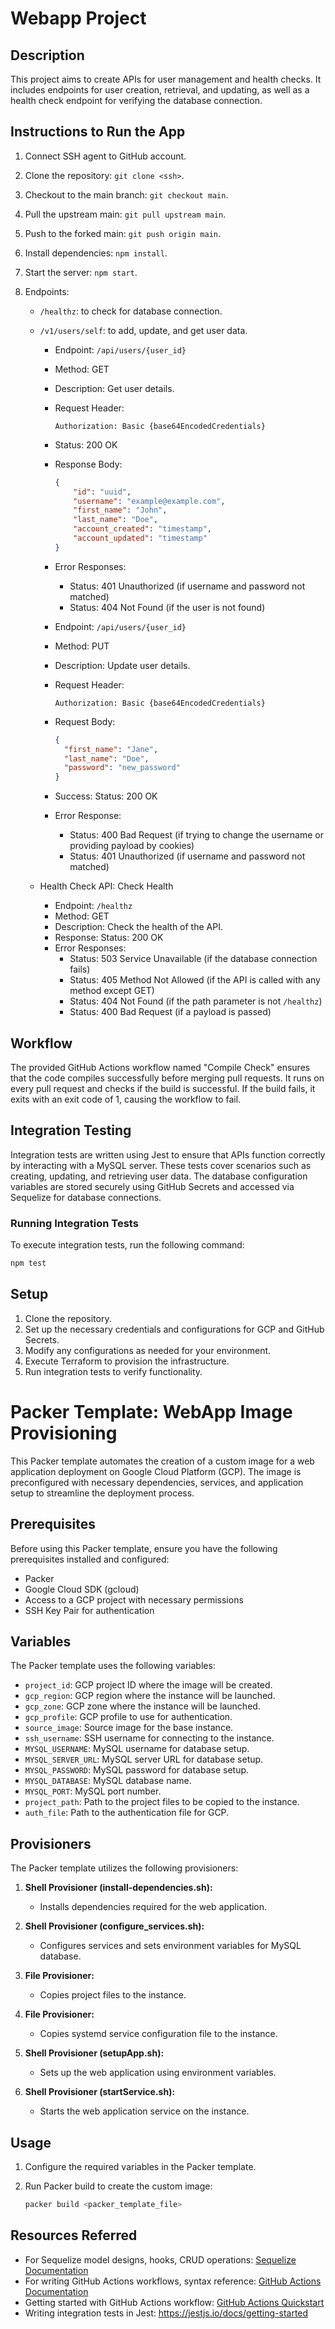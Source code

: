 # Webapp Project

## Description  
This project aims to create APIs for user management and health checks. It includes endpoints for user creation, retrieval, and updating, as well as a health check endpoint for verifying the database connection.

## Instructions to Run the App
1. Connect SSH agent to GitHub account.
2. Clone the repository: `git clone <ssh>`.
3. Checkout to the main branch: `git checkout main`.
4. Pull the upstream main: `git pull upstream main`.
5. Push to the forked main: `git push origin main`.
6. Install dependencies: `npm install`.
7. Start the server: `npm start`.
8. Endpoints:
   
    - `/healthz`: to check for database connection.

    - `/v1/users/self`: to add, update, and get user data.

        - Endpoint: `/api/users/{user_id}`
        - Method: GET
        - Description: Get user details.
        - Request Header:
            ```
            Authorization: Basic {base64EncodedCredentials}
            ```
        - Status: 200 OK
        - Response Body:
            ```json
            {
                "id": "uuid",
                "username": "example@example.com",
                "first_name": "John",
                "last_name": "Doe",
                "account_created": "timestamp",
                "account_updated": "timestamp"
            }
            ```
        - Error Responses:
            - Status: 401 Unauthorized (if username and password not matched)
            - Status: 404 Not Found (if the user is not found)

        - Endpoint: `/api/users/{user_id}`
        - Method: PUT
        - Description: Update user details.
        - Request Header:
            ```
            Authorization: Basic {base64EncodedCredentials}
            ```
        - Request Body:
            ```json
            {
              "first_name": "Jane",
              "last_name": "Doe",
              "password": "new_password"
            }
            ```
        - Success: Status: 200 OK
        - Error Response:
            - Status: 400 Bad Request (if trying to change the username or providing payload by cookies)
            - Status: 401 Unauthorized (if username and password not matched)

    - Health Check API: Check Health
        - Endpoint: `/healthz`
        - Method: GET
        - Description: Check the health of the API.
        - Response: Status: 200 OK
        - Error Responses:
            - Status: 503 Service Unavailable (if the database connection fails)
            - Status: 405 Method Not Allowed (if the API is called with any method except GET)
            - Status: 404 Not Found (if the path parameter is not `/healthz`)
            - Status: 400 Bad Request (if a payload is passed)

## Workflow
The provided GitHub Actions workflow named "Compile Check" ensures that the code compiles successfully before merging pull requests. It runs on every pull request and checks if the build is successful. If the build fails, it exits with an exit code of 1, causing the workflow to fail.

## Integration Testing

Integration tests are written using Jest to ensure that APIs function correctly by interacting with a MySQL server. These tests cover scenarios such as creating, updating, and retrieving user data. The database configuration variables are stored securely using GitHub Secrets and accessed via Sequelize for database connections.

### Running Integration Tests

To execute integration tests, run the following command:

```bash
npm test
```

## Setup

1. Clone the repository.
2. Set up the necessary credentials and configurations for GCP and GitHub Secrets.
3. Modify any configurations as needed for your environment.
4. Execute Terraform to provision the infrastructure.
5. Run integration tests to verify functionality.

# Packer Template: WebApp Image Provisioning

This Packer template automates the creation of a custom image for a web application deployment on Google Cloud Platform (GCP). The image is preconfigured with necessary dependencies, services, and application setup to streamline the deployment process.

## Prerequisites

Before using this Packer template, ensure you have the following prerequisites installed and configured:

- Packer
- Google Cloud SDK (gcloud)
- Access to a GCP project with necessary permissions
- SSH Key Pair for authentication

## Variables

The Packer template uses the following variables:

- `project_id`: GCP project ID where the image will be created.
- `gcp_region`: GCP region where the instance will be launched.
- `gcp_zone`: GCP zone where the instance will be launched.
- `gcp_profile`: GCP profile to use for authentication.
- `source_image`: Source image for the base instance.
- `ssh_username`: SSH username for connecting to the instance.
- `MYSQL_USERNAME`: MySQL username for database setup.
- `MYSQL_SERVER_URL`: MySQL server URL for database setup.
- `MYSQL_PASSWORD`: MySQL password for database setup.
- `MYSQL_DATABASE`: MySQL database name.
- `MYSQL_PORT`: MySQL port number.
- `project_path`: Path to the project files to be copied to the instance.
- `auth_file`: Path to the authentication file for GCP.

## Provisioners

The Packer template utilizes the following provisioners:

1. **Shell Provisioner (install-dependencies.sh):**
   - Installs dependencies required for the web application.

2. **Shell Provisioner (configure_services.sh):**
   - Configures services and sets environment variables for MySQL database.

3. **File Provisioner:**
   - Copies project files to the instance.

4. **File Provisioner:**
   - Copies systemd service configuration file to the instance.

5. **Shell Provisioner (setupApp.sh):**
   - Sets up the web application using environment variables.

6. **Shell Provisioner (startService.sh):**
   - Starts the web application service on the instance.

## Usage

1. Configure the required variables in the Packer template.
2. Run Packer build to create the custom image:

   ```bash
   packer build <packer_template_file>


## Resources Referred
- For Sequelize model designs, hooks, CRUD operations: [Sequelize Documentation](https://sequelize.org/docs/v6/getting-started/)
- For writing GitHub Actions workflows, syntax reference: [GitHub Actions Documentation](https://docs.github.com/en/actions)
- Getting started with GitHub Actions workflow: [GitHub Actions Quickstart](https://docs.github.com/en/actions/quickstart)
- Writing integration tests in Jest: https://jestjs.io/docs/getting-started
